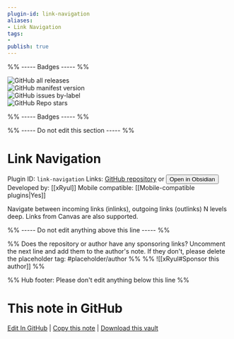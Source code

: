 ```yaml
---
plugin-id: link-navigation
aliases:
- Link Navigation
tags: 
- 
publish: true
---
```


%% ----- Badges ----- %%

![GitHub all releases](https://img.shields.io/github/downloads/xRyul/link-navigation/total?color=573E7A&logo=github&style=for-the-badge)   
![GitHub manifest version](https://img.shields.io/github/manifest-json/v/xRyul/link-navigation?color=573E7A&logo=github&style=for-the-badge)   
![GitHub issues by-label](https://img.shields.io/github/issues/xRyul/link-navigation/help%20wanted?color=573E7A&logo=github&style=for-the-badge)   
![GitHub Repo stars](https://img.shields.io/github/stars/xRyul/link-navigation?color=573E7A&logo=github&style=for-the-badge)

%% ----- Badges ----- %%

%% ----- Do not edit this section ----- %%

# Link Navigation

Plugin ID: `link-navigation`
Links: [GitHub repository](https://github.com/xRyul/link-navigation) or [<button id=HH>Open in Obsidian</button>](obsidian://show-plugin?id=link-navigation)
Developed by: [[xRyul]]
Mobile compatible: [[Mobile-compatible plugins|Yes]]

Navigate between incoming links (inlinks), outgoing links (outlinks) N levels deep. Links from Canvas are also supported.

%% ----- Do not edit anything above this line ----- %% 

%% Does the repository or author have any sponsoring links? Uncomment the next line and add them to the author's note. If they don't, please delete the placeholder tag: #placeholder/author %%
%% ![[xRyul#Sponsor this author]] %%

%% Hub footer: Please don't edit anything below this line %%

# This note in GitHub

<span class="git-footer">[Edit In GitHub](https://github.dev/obsidian-community/obsidian-hub/blob/main/02%20-%20Community%20Expansions/02.05%20All%20Community%20Expansions/Plugins/link-navigation.md "git-hub-edit-note") | [Copy this note](https://raw.githubusercontent.com/obsidian-community/obsidian-hub/main/02%20-%20Community%20Expansions/02.05%20All%20Community%20Expansions/Plugins/link-navigation.md "git-hub-copy-note") | [Download this vault](https://github.com/obsidian-community/obsidian-hub/archive/refs/heads/main.zip "git-hub-download-vault") </span>
